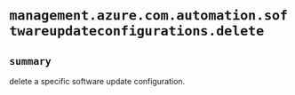 # `management.azure.com.automation.softwareupdateconfigurations.delete`

## `summary`
delete a specific software update configuration.


